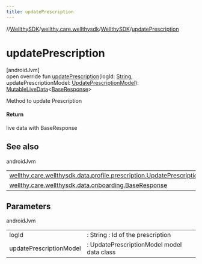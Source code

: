 ```yaml
---
title: updatePrescription
---
```

//[WellthySDK](../../../index.html)/[wellthy.care.wellthysdk](../index.html)/[WellthySDK](index.html)/[updatePrescription](update-prescription.html)



# updatePrescription



[androidJvm]\
open override fun [updatePrescription](update-prescription.html)(logId: [String](https://kotlinlang.org/api/latest/jvm/stdlib/kotlin/-string/index.html), updatePrescriptionModel: [UpdatePrescriptionModel](../../wellthy.care.wellthysdk.data.profile.prescription/-update-prescription-model/index.html)): [MutableLiveData](https://developer.android.com/reference/kotlin/androidx/lifecycle/MutableLiveData.html)&lt;[BaseResponse](../../wellthy.care.wellthysdk.data.onboarding/-base-response/index.html)&gt;



Method to update Prescription



#### Return



live data with BaseResponse



## See also


androidJvm

| | |
|---|---|
| [wellthy.care.wellthysdk.data.profile.prescription.UpdatePrescriptionModel](../../wellthy.care.wellthysdk.data.profile.prescription/-update-prescription-model/index.html) |  |
| [wellthy.care.wellthysdk.data.onboarding.BaseResponse](../../wellthy.care.wellthysdk.data.onboarding/-base-response/index.html) |  |



## Parameters


androidJvm

| | |
|---|---|
| logId | : String : Id of the prescription |
| updatePrescriptionModel | : UpdatePrescriptionModel model data class |




